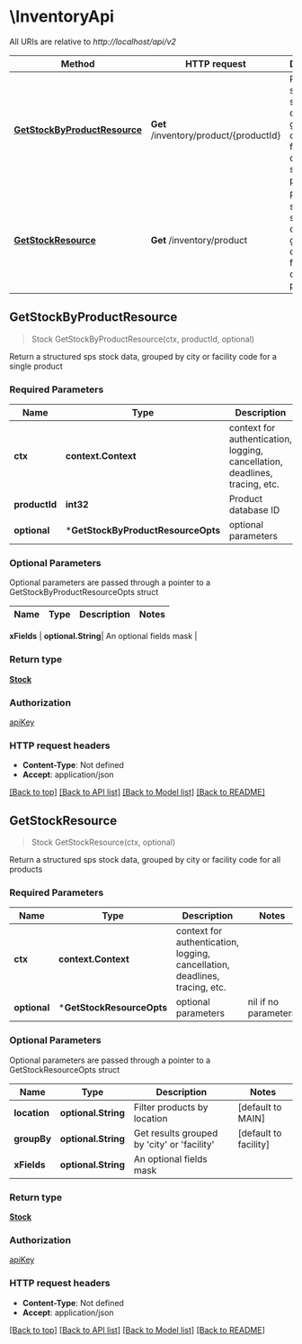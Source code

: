 # \InventoryApi

All URIs are relative to *http://localhost/api/v2*

Method | HTTP request | Description
------------- | ------------- | -------------
[**GetStockByProductResource**](InventoryApi.md#GetStockByProductResource) | **Get** /inventory/product/{productId} | Return a structured sps stock data, grouped by city or facility code for a single product
[**GetStockResource**](InventoryApi.md#GetStockResource) | **Get** /inventory/product | Return a structured sps stock data, grouped by city or facility code for all products



## GetStockByProductResource

> Stock GetStockByProductResource(ctx, productId, optional)

Return a structured sps stock data, grouped by city or facility code for a single product

### Required Parameters


Name | Type | Description  | Notes
------------- | ------------- | ------------- | -------------
**ctx** | **context.Context** | context for authentication, logging, cancellation, deadlines, tracing, etc.
**productId** | **int32**| Product database ID | 
 **optional** | ***GetStockByProductResourceOpts** | optional parameters | nil if no parameters

### Optional Parameters

Optional parameters are passed through a pointer to a GetStockByProductResourceOpts struct


Name | Type | Description  | Notes
------------- | ------------- | ------------- | -------------

 **xFields** | **optional.String**| An optional fields mask | 

### Return type

[**Stock**](Stock.md)

### Authorization

[apiKey](../README.md#apiKey)

### HTTP request headers

- **Content-Type**: Not defined
- **Accept**: application/json

[[Back to top]](#) [[Back to API list]](../README.md#documentation-for-api-endpoints)
[[Back to Model list]](../README.md#documentation-for-models)
[[Back to README]](../README.md)


## GetStockResource

> Stock GetStockResource(ctx, optional)

Return a structured sps stock data, grouped by city or facility code for all products

### Required Parameters


Name | Type | Description  | Notes
------------- | ------------- | ------------- | -------------
**ctx** | **context.Context** | context for authentication, logging, cancellation, deadlines, tracing, etc.
 **optional** | ***GetStockResourceOpts** | optional parameters | nil if no parameters

### Optional Parameters

Optional parameters are passed through a pointer to a GetStockResourceOpts struct


Name | Type | Description  | Notes
------------- | ------------- | ------------- | -------------
 **location** | **optional.String**| Filter products by location | [default to MAIN]
 **groupBy** | **optional.String**| Get results grouped by &#39;city&#39; or &#39;facility&#39; | [default to facility]
 **xFields** | **optional.String**| An optional fields mask | 

### Return type

[**Stock**](Stock.md)

### Authorization

[apiKey](../README.md#apiKey)

### HTTP request headers

- **Content-Type**: Not defined
- **Accept**: application/json

[[Back to top]](#) [[Back to API list]](../README.md#documentation-for-api-endpoints)
[[Back to Model list]](../README.md#documentation-for-models)
[[Back to README]](../README.md)

